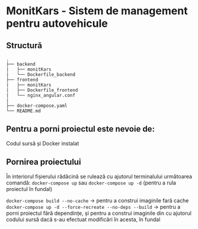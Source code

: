 # MonitKars - Sistem de management pentru autovehicule

## Structură

```text
.
├── backend
|   ├── monitKars
|   └── Dockerfile_backend
├── frontend
|   ├── monitKars
|   ├── Dockerfile_frontend
|   └── nginx_angular.conf
|
├── docker-compose.yaml
└── README.md
```

## Pentru a porni proiectul este nevoie de:

Codul sursă și Docker instalat

## Pornirea proiectului

În interiorul fișierului rădăcină se rulează cu ajutorul terminalului următoarea comandă: `docker-compose up` sau `docker-compose up -d` (pentru a rula proiectul în fundal)

`docker-compose build --no-cache` -> pentru a construi imaginile fară cache
`docker-compose up -d --force-recreate --no-deps --build` -> pentru a porni proiectul fără dependințe, și pentru a construi imaginile din cu ajutorul codului sursă dacă s-au efectuat modificări în acesta, în fundal
